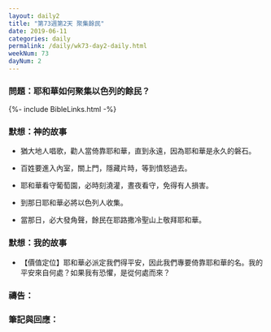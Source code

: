 ```yaml
---
layout: daily2
title: "第73週第2天 聚集餘民"
date: 2019-06-11
categories: daily
permalink: /daily/wk73-day2-daily.html
weekNum: 73
dayNum: 2
---
```


### 問題：耶和華如何聚集以色列的餘民？
 
{%- include BibleLinks.html -%}

### 默想：神的故事
+ 猶大地人唱歌，勸人當倚靠耶和華，直到永遠，因為耶和華是永久的磐石。

+ 百姓要進入內室，關上門，隱藏片時，等到憤怒過去。

+ 耶和華看守葡萄園，必時刻澆灌，晝夜看守，免得有人損害。

+ 到那日耶和華必將以色列人收集。

+ 當那日，必大發角聲，餘民在耶路撒冷聖山上敬拜耶和華。

### 默想：我的故事
+ 【價值定位】耶和華必派定我們得平安，因此我們專要倚靠耶和華的名。我的平安來自何處？如果我有恐懼，是從何處而來？

### 禱告：

### 筆記與回應：
